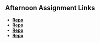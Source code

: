## Afternoon Assignment Links

* **[Repo](https://github.com/Levi-T2/trivia-game)**
* **[Repo](https://github.com/Levi-T2/fall23_gregslist_async)**
* **[Repo](https://github.com/Levi-T2/<ASSIGNMENT_REPO>)**
* **[Repo](https://github.com/Levi-T2/<ASSIGNMENT_REPO>)**
